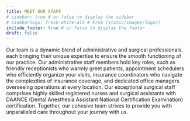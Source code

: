 ```yaml
---
title: MEET OUR STAFF
# sidebar: true # or false to display the sidebar
# sidebarlogo: fresh-white-alt # From (static/images/logo/)
include_footer: true # or false to display the footer
draft: false
---
```


Our team is a dynamic blend of administrative and surgical professionals, each bringing their unique expertise to ensure the smooth functioning of our practice. Our administrative staff members hold key roles, such as friendly receptionists who warmly greet patients, appointment schedulers who efficiently organize your visits, insurance coordinators who navigate the complexities of insurance coverage, and dedicated office managers overseeing operations at every location. Our exceptional surgical staff comprises highly skilled registered nurses and surgical assistants with DAANCE (Dental Anesthesia Assistant National Certification Examination) certification. Together, our cohesive team strives to provide you with unparalleled care throughout your journey with us.